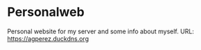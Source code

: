 # Personalweb
Personal website for my server and some info about myself.
URL: https://agperez.duckdns.org
